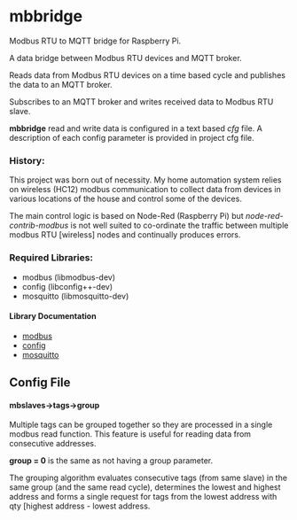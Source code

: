# mbbridge
Modbus RTU to MQTT bridge for Raspberry Pi.

A data bridge between Modbus RTU devices and MQTT broker.

Reads data from Modbus RTU devices on a time based cycle and publishes the data to an MQTT broker.

Subscribes to an MQTT broker and writes received data to Modbus RTU slave.

**mbbridge** read and write data is configured in a text based *cfg* file. A description of each config parameter is provided in project cfg file.

### History:
This project was born out of necessity. My home automation system relies on wireless (HC12) modbus communication to collect data from devices in various locations of the house and control some of the devices.

The main control logic is based on Node-Red (Raspberry Pi) but *node-red-contrib-modbus* is not well suited to co-ordinate the traffic between multiple modbus RTU [wireless] nodes and continually produces errors.

### Required Libraries:
* modbus (libmodbus-dev)
* config (libconfig++-dev)
* mosquitto (libmosquitto-dev)

#### Library Documentation
* [modbus](https://libmodbus.org/documentation/)
* [config](https://hyperrealm.github.io/libconfig/libconfig_manual.html)
* [mosquitto](https://mosquitto.org/api/files/mosquitto-h.html)

## Config File
#### mbslaves->tags->group
Multiple tags can be grouped together so they are processed in a single modbus read function. This feature is useful for reading data from consecutive addresses.

**group = 0** is the same as not having a group parameter. 

The grouping algorithm evaluates consecutive tags (from same slave) in the same group (and the same read cycle), determines the lowest and highest address and forms a single request for tags from the lowest address with qty [highest address - lowest address. 